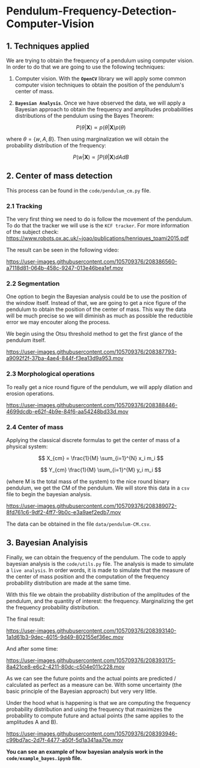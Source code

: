 # Pendulum-Frequency-Detection-Computer-Vision

## 1. Techniques applied

We are trying to obtain the frequency of a pendulum using computer vision. In order to do that 
we are going to use the following techniques:

1. Computer vision. With the **`OpenCV`** library we will apply some common computer vision techniques 
to obtain the position of the pendulum's center of mass. 

2. **`Bayesian Analysis`**. Once we have observed the data, we will apply a Bayesian approach 
to obtain the frequency and amplitudes probabilities distributions of the pendulum using the Bayes Theorem: 

$$
P(\theta | \mathbf{X}) \propto p(\theta | \mathbf{X}) p(\theta)
$$

where $\theta = \{w, A, B\}$. Then using marginalization we will obtain the probability 
distribution of the frequency: 

$$
P(w | \mathbf{X}) \propto \int P(\theta | \mathbf{X}) dA dB
$$

## 2. Center of mass detection

This process can be found in the `code/pendulum_cm.py` file. 

### 2.1 Tracking

The very first thing we need to do is follow the movement of the pendulum. To do that the tracker we will use is the `KCF tracker`. For more information of the subject check: 
https://www.robots.ox.ac.uk/~joao/publications/henriques_tpami2015.pdf

The result can be seen in the following video:

https://user-images.githubusercontent.com/105709376/208386560-a7118d81-064b-458c-9247-013e46bea1ef.mov


### 2.2 Segmentation

One option to begin the Bayesian analysis could be to use the position of the window itself. Instead of that, 
we are going to get a nice figure of the pendulum to obtain the position of the center of mass. This way the data will be much precise so we will diminish as much as possible the reductible error we may encouter along the process. 


We begin using the Otsu threshold method to get the first glance of the pendulum itself. 

https://user-images.githubusercontent.com/105709376/208387793-a9092f2f-37ba-4ae4-844f-f3ea13d9a953.mov

### 2.3 Morphological operations

To really get a nice round figure of the pendulum, we will apply dilation and erosion operations. 

https://user-images.githubusercontent.com/105709376/208388446-4699dcdb-e62f-4b9e-84f6-aa54248bd33d.mov


### 2.4 Center of mass

Applying the classical discrete formulas to get the center of mass of a physical system: 

$$
X_{cm} = \frac{1}{M} \sum_{i=1}^{N} x_i m_i
$$

$$
Y_{cm} \frac{1}{M} \sum_{i=1}^{M} y_i m_i
$$

(where M is the total mass of the system)
to the nice round binary pendulum, we get the CM of the pendulum. We will store this data in a `csv` file to begin the bayesian analysis.

https://user-images.githubusercontent.com/105709376/208389072-8fd761c6-9df2-4ff7-9b0c-e3a9aef2edb7.mov

The data can be obtained in the file `data/pendulum-CM.csv`. 

## 3. Bayesian Analyisis

Finally, we can obtain the frequency of the pendulum. The code to apply bayesian analysis is the `code/utils.py` file. The analysis is made to simulate a `live analysis`. In order words, it is made to simulate that the measure of the center of mass position and the computation of the frequency probability distribution are made at the same time. 

With this file we obtain the probability distribution of the amplitudes of the pendulum, and the quantity of interest: the frequency. Marginalizing the get the frequency probability distribution. 

The final result: 

https://user-images.githubusercontent.com/105709376/208393140-1a1d61b3-9dec-4015-9d49-802155ef36ec.mov

And after some time: 

https://user-images.githubusercontent.com/105709376/208393175-8a421ce8-e6c2-4211-80dc-c504e011c228.mov

As we can see the future points and the actual points are predicted / calculated as perfect as a measure can be. With some uncertainty (the basic principle of the Bayesian approach) but very very little. 

Under the hood what is happening is that we are computing the frequency probability distribution and using the frequency that maximizes the probability to compute future and actual points (the same applies to the amplitudes A and B).  

https://user-images.githubusercontent.com/105709376/208393946-c99bd7ac-2d7f-4477-a50f-5d1a341aa70e.mov

**You can see an example of how bayesian analysis work in the `code/example_bayes.ipynb` file.**

